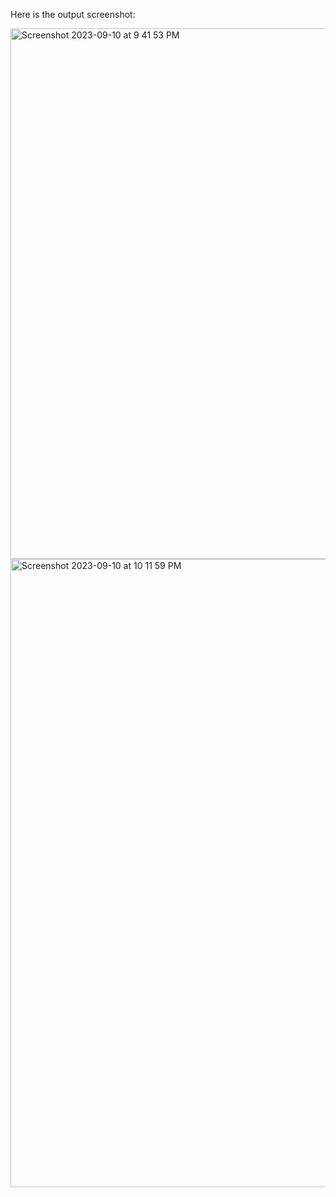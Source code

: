 Here is the output screenshot:


<img width="849" alt="Screenshot 2023-09-10 at 9 41 53 PM" src="https://github.com/anushasonte/CS458_InformationSecurity/assets/29819682/4c1ef578-9e98-4f4b-8b3e-cb1cf9b1a060">
<img width="1005" alt="Screenshot 2023-09-10 at 10 11 59 PM" src="https://github.com/anushasonte/CS458_InformationSecurity/assets/29819682/35bcc251-55e1-40c7-bfdb-9977b06b86a8">
